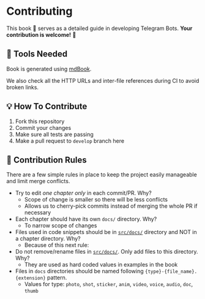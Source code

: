 # Contributing

This book 📖 serves as a detailed guide in developing Telegram Bots.
**Your contribution is welcome!** 🙂

## 🔨 Tools Needed

Book is generated using [mdBook].

We also check all the HTTP URLs and inter-file references during CI to avoid broken links.

## 💡 How To Contribute

1. Fork this repository
1. Commit your changes
1. Make sure all tests are passing
1. Make a pull request to `develop` branch here

## 📜 Contribution Rules

There are a few simple rules in place to keep the project easily manageable and limit merge conflicts.

- Try to edit _one chapter only_ in each commit/PR. Why?
  - Scope of change is smaller so there will be less conflicts
  - Allows us to cherry-pick commits instead of merging the whole PR if necessary
- Each chapter should have its own `docs/` directory. Why?
  - To narrow scope of changes
- Files used in code snippets should be in [`src/docs/`](src/docs/) directory and NOT in a chapter directory. Why?
  - Because of this next rule:
- Do not remove/rename files in [`src/docs/`](src/docs/). Only add files to this directory. Why?
  - They are used as hard coded values in examples in the book
- Files in `docs` directories should be named following `{type}-{file_name}.{extension}` pattern.
  - Values for type: `photo`, `shot`, `sticker`, `anim`, `video`, `voice`, `audio`, `doc`, `thumb`

[mdBook]: https://github.com/rust-lang/mdBoo
